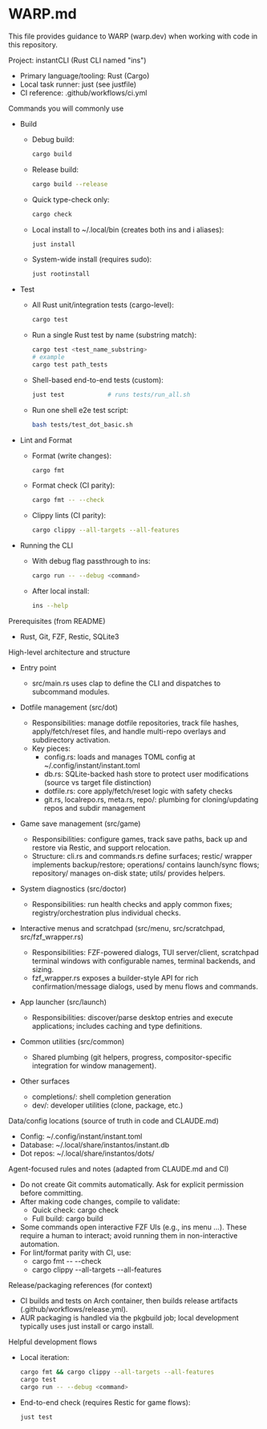# WARP.md

This file provides guidance to WARP (warp.dev) when working with code in this repository.

Project: instantCLI (Rust CLI named "ins")

- Primary language/tooling: Rust (Cargo)
- Local task runner: just (see justfile)
- CI reference: .github/workflows/ci.yml

Commands you will commonly use

- Build
  - Debug build:
    ```bash path=null start=null
    cargo build
    ```
  - Release build:
    ```bash path=null start=null
    cargo build --release
    ```
  - Quick type-check only:
    ```bash path=null start=null
    cargo check
    ```
  - Local install to ~/.local/bin (creates both ins and i aliases):
    ```bash path=null start=null
    just install
    ```
  - System-wide install (requires sudo):
    ```bash path=null start=null
    just rootinstall
    ```

- Test
  - All Rust unit/integration tests (cargo-level):
    ```bash path=null start=null
    cargo test
    ```
  - Run a single Rust test by name (substring match):
    ```bash path=null start=null
    cargo test <test_name_substring>
    # example
    cargo test path_tests
    ```
  - Shell-based end-to-end tests (custom):
    ```bash path=null start=null
    just test            # runs tests/run_all.sh
    ```
  - Run one shell e2e test script:
    ```bash path=null start=null
    bash tests/test_dot_basic.sh
    ```

- Lint and Format
  - Format (write changes):
    ```bash path=null start=null
    cargo fmt
    ```
  - Format check (CI parity):
    ```bash path=null start=null
    cargo fmt -- --check
    ```
  - Clippy lints (CI parity):
    ```bash path=null start=null
    cargo clippy --all-targets --all-features
    ```

- Running the CLI
  - With debug flag passthrough to ins:
    ```bash path=null start=null
    cargo run -- --debug <command>
    ```
  - After local install:
    ```bash path=null start=null
    ins --help
    ```

Prerequisites (from README)

- Rust, Git, FZF, Restic, SQLite3

High-level architecture and structure

- Entry point
  - src/main.rs uses clap to define the CLI and dispatches to subcommand modules.

- Dotfile management (src/dot)
  - Responsibilities: manage dotfile repositories, track file hashes, apply/fetch/reset files, and handle multi-repo overlays and subdirectory activation.
  - Key pieces:
    - config.rs: loads and manages TOML config at ~/.config/instant/instant.toml
    - db.rs: SQLite-backed hash store to protect user modifications (source vs target file distinction)
    - dotfile.rs: core apply/fetch/reset logic with safety checks
    - git.rs, localrepo.rs, meta.rs, repo/: plumbing for cloning/updating repos and subdir management

- Game save management (src/game)
  - Responsibilities: configure games, track save paths, back up and restore via Restic, and support relocation.
  - Structure: cli.rs and commands.rs define surfaces; restic/ wrapper implements backup/restore; operations/ contains launch/sync flows; repository/ manages on-disk state; utils/ provides helpers.

- System diagnostics (src/doctor)
  - Responsibilities: run health checks and apply common fixes; registry/orchestration plus individual checks.

- Interactive menus and scratchpad (src/menu, src/scratchpad, src/fzf_wrapper.rs)
  - Responsibilities: FZF-powered dialogs, TUI server/client, scratchpad terminal windows with configurable names, terminal backends, and sizing.
  - fzf_wrapper.rs exposes a builder-style API for rich confirmation/message dialogs, used by menu flows and commands.

- App launcher (src/launch)
  - Responsibilities: discover/parse desktop entries and execute applications; includes caching and type definitions.

- Common utilities (src/common)
  - Shared plumbing (git helpers, progress, compositor-specific integration for window management).

- Other surfaces
  - completions/: shell completion generation
  - dev/: developer utilities (clone, package, etc.)

Data/config locations (source of truth in code and CLAUDE.md)

- Config: ~/.config/instant/instant.toml
- Database: ~/.local/share/instantos/instant.db
- Dot repos: ~/.local/share/instantos/dots/

Agent-focused rules and notes (adapted from CLAUDE.md and CI)

- Do not create Git commits automatically. Ask for explicit permission before committing.
- After making code changes, compile to validate:
  - Quick check: cargo check
  - Full build: cargo build
- Some commands open interactive FZF UIs (e.g., ins menu …). These require a human to interact; avoid running them in non-interactive automation.
- For lint/format parity with CI, use:
  - cargo fmt -- --check
  - cargo clippy --all-targets --all-features

Release/packaging references (for context)

- CI builds and tests on Arch container, then builds release artifacts (.github/workflows/release.yml).
- AUR packaging is handled via the pkgbuild job; local development typically uses just install or cargo install.

Helpful development flows

- Local iteration:
  ```bash path=null start=null
  cargo fmt && cargo clippy --all-targets --all-features
  cargo test
  cargo run -- --debug <command>
  ```
- End-to-end check (requires Restic for game flows):
  ```bash path=null start=null
  just test
  ```
